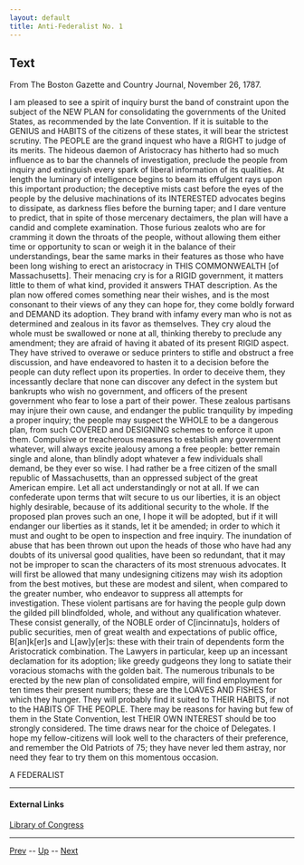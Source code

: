 ```yaml
---
layout: default
title: Anti-Federalist No. 1
---
```


## Text

From The Boston Gazette and Country Journal, November 26, 1787.

I am pleased to see a spirit of inquiry burst the band of constraint upon the subject of the NEW PLAN for consolidating the governments of the United States, as recommended by the late Convention. If it is suitable to the GENIUS and HABITS of the citizens of these states, it will bear the strictest scrutiny. The PEOPLE are the grand inquest who have a RIGHT to judge of its merits. The hideous daemon of Aristocracy has hitherto had so much influence as to bar the channels of investigation, preclude the people from inquiry and extinguish every spark of liberal information of its qualities. At length the luminary of intelligence begins to beam its effulgent rays upon this important production; the deceptive mists cast before the eyes of the people by the delusive machinations of its INTERESTED advocates begins to dissipate, as darkness flies before the burning taper; and I dare venture to predict, that in spite of those mercenary dectaimers, the plan will have a candid and complete examination. Those furious zealots who are for cramming it down the throats of the people, without allowing them either time or opportunity to scan or weigh it in the balance of their understandings, bear the same marks in their features as those who have been long wishing to erect an aristocracy in THIS COMMONWEALTH [of Massachusetts]. Their menacing cry is for a RIGID government, it matters little to them of what kind, provided it answers THAT description. As the plan now offered comes something near their wishes, and is the most consonant to their views of any they can hope for, they come boldly forward and DEMAND its adoption. They brand with infamy every man who is not as determined and zealous in its favor as themselves. They cry aloud the whole must be swallowed or none at all, thinking thereby to preclude any amendment; they are afraid of having it abated of its present RIGID aspect. They have strived to overawe or seduce printers to stifle and obstruct a free discussion, and have endeavored to hasten it to a decision before the people can duty reflect upon its properties. In order to deceive them, they incessantly declare that none can discover any defect in the system but bankrupts who wish no government, and officers of the present government who fear to lose a part of their power. These zealous partisans may injure their own cause, and endanger the public tranquility by impeding a proper inquiry; the people may suspect the WHOLE to be a dangerous plan, from such COVERED and DESIGNING schemes to enforce it upon them. Compulsive or treacherous measures to establish any government whatever, will always excite jealousy among a free people: better remain single and alone, than blindly adopt whatever a few individuals shall demand, be they ever so wise. I had rather be a free citizen of the small republic of Massachusetts, than an oppressed subject of the great American empire. Let all act understandingly or not at all. If we can confederate upon terms that wilt secure to us our liberties, it is an object highly desirable, because of its additional security to the whole. If the proposed plan proves such an one, I hope it will be adopted, but if it will endanger our liberties as it stands, let it be amended; in order to which it must and ought to be open to inspection and free inquiry. The inundation of abuse that has been thrown out upon the heads of those who have had any doubts of its universal good qualities, have been so redundant, that it may not be improper to scan the characters of its most strenuous advocates. It will first be allowed that many undesigning citizens may wish its adoption from the best motives, but these are modest and silent, when compared to the greater number, who endeavor to suppress all attempts for investigation. These violent partisans are for having the people gulp down the gilded pill blindfolded, whole, and without any qualification whatever. These consist generally, of the NOBLE order of C[incinnatu]s, holders of public securities, men of great wealth and expectations of public office, B[an]k[er]s and L[aw]y[er]s: these with their train of dependents form the Aristocratick combination. The Lawyers in particular, keep up an incessant declamation for its adoption; like greedy gudgeons they long to satiate their voracious stomachs with the golden bait. The numerous tribunals to be erected by the new plan of consolidated empire, will find employment for ten times their present numbers; these are the LOAVES AND FISHES for which they hunger. They will probably find it suited to THEIR HABITS, if not to the HABITS OF THE PEOPLE. There may be reasons for having but few of them in the State Convention, lest THEIR OWN INTEREST should be too strongly considered. The time draws near for the choice of Delegates. I hope my fellow-citizens will look well to the characters of their preference, and remember the Old Patriots of 75; they have never led them astray, nor need they fear to try them on this momentous occasion.

A FEDERALIST

---
#### External Links
[Library of Congress]()

---

[Prev](README.md) -- [Up](README.md) -- [Next](2.md)
